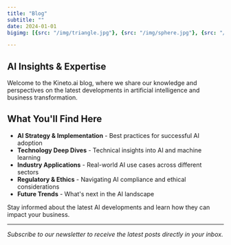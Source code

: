 ```yaml
---
title: "Blog"
subtitle: ""
date: 2024-01-01
bigimg: [{src: "/img/triangle.jpg"}, {src: "/img/sphere.jpg"}, {src: "/img/hexagon.jpg"}]

---
```


## AI Insights & Expertise

Welcome to the Kineto.ai blog, where we share our knowledge and perspectives on the latest developments in artificial intelligence and business transformation.

## What You'll Find Here

- **AI Strategy & Implementation** - Best practices for successful AI adoption
- **Technology Deep Dives** - Technical insights into AI and machine learning
- **Industry Applications** - Real-world AI use cases across different sectors
- **Regulatory & Ethics** - Navigating AI compliance and ethical considerations
- **Future Trends** - What's next in the AI landscape

Stay informed about the latest AI developments and learn how they can impact your business.

---

*Subscribe to our newsletter to receive the latest posts directly in your inbox.*
